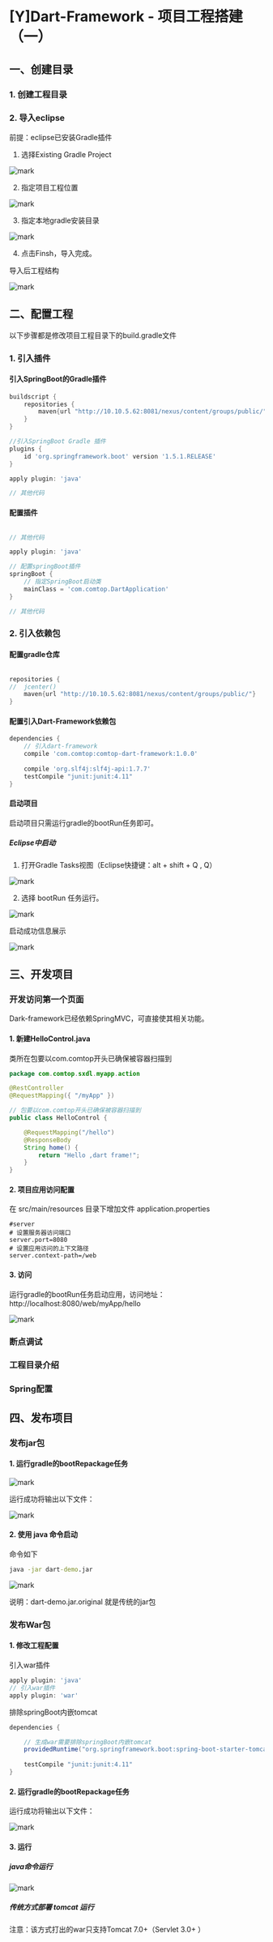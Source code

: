 # [Y]Dart-Framework - 项目工程搭建（一）

## 一、创建目录

### 1. 创建工程目录

### 2. 导入eclipse

前提：eclipse已安装Gradle插件

1. 选择Existing Gradle Project

![mark](http://ol28s5tk9.bkt.clouddn.com/mdimages/20170222/141923947.png)


2. 指定项目工程位置

![mark](http://ol28s5tk9.bkt.clouddn.com/mdimages/20170222/142210472.png)

3. 指定本地gradle安装目录

![mark](http://ol28s5tk9.bkt.clouddn.com/mdimages/20170222/142448645.png)

4. 点击Finsh，导入完成。

导入后工程结构

![mark](http://ol28s5tk9.bkt.clouddn.com/mdimages/20170222/141713083.png)

## 二、配置工程

以下步骤都是修改项目工程目录下的build.gradle文件

### 1. 引入插件

#### 引入SpringBoot的Gradle插件

```gradle
buildscript {
    repositories {
        maven{url "http://10.10.5.62:8081/nexus/content/groups/public/"}
    }
}

//引入SpringBoot Gradle 插件
plugins {
    id 'org.springframework.boot' version '1.5.1.RELEASE'
}

apply plugin: 'java'

// 其他代码

```

#### 配置插件

```gradle

// 其他代码

apply plugin: 'java'

// 配置springBoot插件
springBoot {
    // 指定SpringBoot启动类
	mainClass = 'com.comtop.DartApplication'
}

// 其他代码

```

### 2. 引入依赖包

#### 配置gradle仓库

```gradle

repositories {
//  jcenter()
    maven{url "http://10.10.5.62:8081/nexus/content/groups/public/"}
}

```

#### 配置引入Dart-Framework依赖包

```gradle
dependencies {
    // 引入dart-framework
    compile 'com.comtop:comtop-dart-framework:1.0.0'
	
    compile 'org.slf4j:slf4j-api:1.7.7'
    testCompile "junit:junit:4.11"
}
```

#### 启动项目

启动项目只需运行gradle的bootRun任务即可。

##### Eclipse中启动

1. 打开Gradle Tasks视图（Eclipse快捷键：alt + shift + Q , Q）

![mark](http://ol28s5tk9.bkt.clouddn.com/mdimages/20170222/143726026.png)

2. 选择 bootRun 任务运行。

![mark](http://ol28s5tk9.bkt.clouddn.com/mdimages/20170222/143947392.png)

启动成功信息展示

![mark](http://ol28s5tk9.bkt.clouddn.com/mdimages/20170222/144502151.png)

## 三、开发项目

### 开发访问第一个页面

Dark-framework已经依赖SpringMVC，可直接使其相关功能。

#### 1. 新建HelloControl.java

类所在包要以com.comtop开头已确保被容器扫描到

```java
package com.comtop.sxdl.myapp.action

@RestController
@RequestMapping({ "/myApp" })

// 包要以com.comtop开头已确保被容器扫描到
public class HelloControl {

    @RequestMapping("/hello")
    @ResponseBody
    String home() {
        return "Hello ,dart frame!";
    }
}

```

#### 2. 项目应用访问配置

在 src/main/resources 目录下增加文件 application.properties

```properties
#server
# 设置服务器访问端口
server.port=8080
# 设置应用访问的上下文路径
server.context-path=/web

```

#### 3. 访问

运行gradle的bootRun任务启动应用，访问地址：http://localhost:8080/web/myApp/hello

![mark](http://ol28s5tk9.bkt.clouddn.com/mdimages/20170222/153623410.png)

### 断点调试

### 工程目录介绍

### Spring配置

## 四、发布项目

### 发布jar包

#### 1. 运行gradle的bootRepackage任务

![mark](http://ol28s5tk9.bkt.clouddn.com/mdimages/20170222/160835244.png)

运行成功将输出以下文件：

![mark](http://ol28s5tk9.bkt.clouddn.com/mdimages/20170222/161000871.png)

#### 2. 使用 java 命令启动

命令如下
```bat
java -jar dart-demo.jar
```

![mark](http://ol28s5tk9.bkt.clouddn.com/mdimages/20170222/161113444.png)

说明：dart-demo.jar.original 就是传统的jar包

### 发布War包

#### 1. 修改工程配置

引入war插件

```gradle
apply plugin: 'java'
// 引入war插件
apply plugin: 'war'

```

排除springBoot内嵌tomcat

```gradle
dependencies {

    // 生成war需要排除springBoot内嵌tomcat
    providedRuntime("org.springframework.boot:spring-boot-starter-tomcat:1.5.1.RELEASE")
    
    testCompile "junit:junit:4.11"
}
```

#### 2. 运行gradle的bootRepackage任务

运行成功将输出以下文件：

![mark](http://ol28s5tk9.bkt.clouddn.com/mdimages/20170222/162506298.png)

#### 3. 运行

##### java命令运行

![mark](http://ol28s5tk9.bkt.clouddn.com/mdimages/20170222/162655580.png)

##### 传统方式部署 tomcat 运行

注意：该方式打出的war只支持Tomcat 7.0+（Servlet 3.0+ ）
